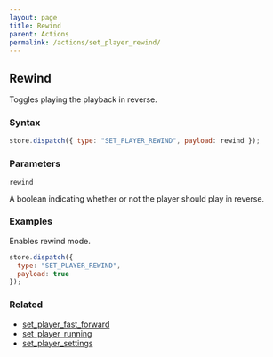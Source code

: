```yaml
---
layout: page
title: Rewind
parent: Actions
permalink: /actions/set_player_rewind/
---
```


## Rewind

Toggles playing the playback in reverse.

### Syntax

```js
store.dispatch({ type: "SET_PLAYER_REWIND", payload: rewind });
```

### Parameters

`rewind`

A boolean indicating whether or not the player should play in reverse.

### Examples

Enables rewind mode.

```js
store.dispatch({
  type: "SET_PLAYER_REWIND",
  payload: true
});
```

### Related

- [set_player_fast_forward](./set_player_fast_forward.md)
- [set_player_running](./set_player_running.md)
- [set_player_settings](./set_player_settings.md)
